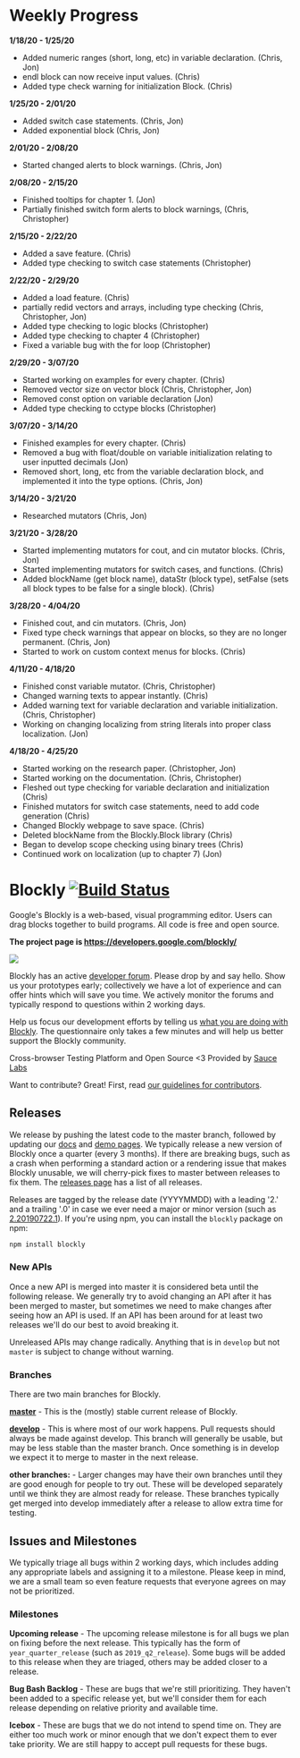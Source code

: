 
# Weekly Progress

**1/18/20 - 1/25/20**
- Added numeric ranges (short, long, etc) in variable declaration. (Chris, Jon)
- endl block can now receive input values. (Chris)
- Added type check warning for initialization Block. (Chris)

**1/25/20 - 2/01/20**
- Added switch case statements. (Chris, Jon)
- Added exponential block (Chris, Jon)

**2/01/20 - 2/08/20**
- Started changed alerts to block warnings. (Chris, Jon)

**2/08/20 - 2/15/20**
- Finished tooltips for chapter 1. (Jon)
- Partially finished switch form alerts to block warnings, (Chris, Christopher)

**2/15/20 - 2/22/20**
- Added a save feature. (Chris)
- Added type checking to switch case statements (Christopher)

**2/22/20 - 2/29/20**
- Added a load feature. (Chris)
- partially redid vectors and arrays, including type checking (Chris, Christopher, Jon)
- Added type checking to logic blocks (Christopher)
- Added type checking to chapter 4 (Christopher)
- Fixed a variable bug with the for loop (Christopher)

**2/29/20 - 3/07/20**
- Started working on examples for every chapter. (Chris)
- Removed vector size on vector block (Chris, Christopher, Jon)
- Removed const option on variable declaration (Jon)
- Added type checking to cctype blocks (Christopher)

**3/07/20 - 3/14/20**
- Finished examples for every chapter. (Chris)
- Removed a bug with float/double on variable initialization relating to user inputted decimals (Jon)
- Removed short, long, etc from the variable declaration block, and implemented it into the type options. (Chris, Jon)

**3/14/20 - 3/21/20**
- Researched mutators (Chris, Jon)

**3/21/20 - 3/28/20**
- Started implementing mutators for cout, and cin mutator blocks. (Chris, Jon)
- Started implementing mutators for switch cases, and functions. (Chris)
- Added blockName (get block name), dataStr (block type), setFalse (sets all block types to be false for a single block). (Chris)

**3/28/20 - 4/04/20**
- Finished cout, and cin mutators. (Chris, Jon)
- Fixed type check warnings that appear on blocks, so they are no longer permanent. (Chris, Jon)
- Started to work on custom context menus for blocks. (Chris)

**4/11/20 - 4/18/20**
- Finished const variable mutator. (Chris, Christopher)
- Changed warning texts to appear instantly. (Chris)
- Added warning text for variable declaration and variable initialization. (Chris, Christopher)
- Working on changing localizing from string literals into proper class localization. (Jon)

**4/18/20 - 4/25/20**
- Started working on the research paper. (Christopher, Jon)
- Started working on the documentation. (Chris, Christopher)
- Fleshed out type checking for variable declaration and initialization (Chris)
- Finished mutators for switch case statements, need to add code generation (Chris)
- Changed Blockly webpage to save space. (Chris)
- Deleted blockName from the Blockly.Block library (Chris)
- Began to develop scope checking using binary trees (Chris)
- Continued work on localization (up to chapter 7) (Jon) 

# Blockly [![Build Status]( https://travis-ci.org/google/blockly.svg?branch=master)](https://travis-ci.org/google/blockly)


Google's Blockly is a web-based, visual programming editor.  Users can drag
blocks together to build programs.  All code is free and open source.

**The project page is https://developers.google.com/blockly/**

![](https://developers.google.com/blockly/images/sample.png)

Blockly has an active [developer forum](https://groups.google.com/forum/#!forum/blockly).  Please drop by and say hello. Show us your prototypes early; collectively we have a lot of experience and can offer hints which will save you time. We actively monitor the forums and typically respond to questions within 2 working days.

Help us focus our development efforts by telling us [what you are doing with
Blockly](https://developers.google.com/blockly/registration).  The questionnaire only takes
a few minutes and will help us better support the Blockly community.

Cross-browser Testing Platform and Open Source <3 Provided by [Sauce Labs](https://saucelabs.com)

Want to contribute? Great! First, read [our guidelines for contributors](https://developers.google.com/blockly/guides/modify/contributing).

## Releases

We release by pushing the latest code to the master branch, followed by updating our [docs](https://developers.google.com/blockly) and [demo pages](https://blockly-demo.appspot.com). We typically release a new version of Blockly once a quarter (every 3 months). If there are breaking bugs, such as a crash when performing a standard action or a rendering issue that makes Blockly unusable, we will cherry-pick fixes to master between releases to fix them. The [releases page](https://github.com/google/blockly/releases) has a list of all releases.

Releases are tagged by the release date (YYYYMMDD) with a leading '2.' and a trailing '.0' in case we ever need a major or minor version (such as [2.20190722.1](https://github.com/google/blockly/tree/2.20190722.1)). If you're using npm, you can install the ``blockly`` package on npm:
```bash
npm install blockly
```

### New APIs

Once a new API is merged into master it is considered beta until the following release. We generally try to avoid changing an API after it has been merged to master, but sometimes we need to make changes after seeing how an API is used. If an API has been around for at least two releases we'll do our best to avoid breaking it.

Unreleased APIs may change radically. Anything that is in `develop` but not `master` is subject to change without warning.

### Branches

There are two main branches for Blockly.

**[master](https://github.com/google/blockly)** - This is the (mostly) stable current release of Blockly.

**[develop](https://github.com/google/blockly/tree/develop)** - This is where most of our work happens. Pull requests should always be made against develop. This branch will generally be usable, but may be less stable than the master branch. Once something is in develop we expect it to merge to master in the next release.

**other branches:** - Larger changes may have their own branches until they are good enough for people to try out. These will be developed separately until we think they are almost ready for release. These branches typically get merged into develop immediately after a release to allow extra time for testing.

## Issues and Milestones

We typically triage all bugs within 2 working days, which includes adding any appropriate labels and assigning it to a milestone. Please keep in mind, we are a small team so even feature requests that everyone agrees on may not be prioritized.

### Milestones

**Upcoming release** - The upcoming release milestone is for all bugs we plan on fixing before the next release. This typically has the form of `year_quarter_release` (such as `2019_q2_release`). Some bugs will be added to this release when they are triaged, others may be added closer to a release.

**Bug Bash Backlog** - These are bugs that we're still prioritizing. They haven't been added to a specific release yet, but we'll consider them for each release depending on relative priority and available time.

**Icebox** - These are bugs that we do not intend to spend time on. They are either too much work or minor enough that we don't expect them to ever take priority. We are still happy to accept pull requests for these bugs.
